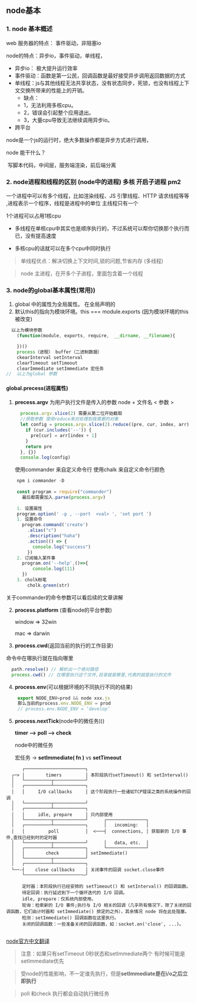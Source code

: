 ##  node基本
### 1. node 基本概述
web 服务器的特点： 事件驱动，非阻塞io

node的特点：异步io，事件驱动，单线程，

- 异步io： 极大提升运行效率
- 事件驱动：函数是第一公民，回调函数是最好接受异步调用返回数据的方式
- 单线程：js与其他线程无法共享状态，没有状态同步，死锁，也没有线程上下文交换所带来的性能上的开销。
  -  缺点：
  - 1，无法利用多核cpu。
  - 2，错误会引起整个应用退出。
  - 3，大量cpu导致无法继续调用异步io。
- 跨平台

node是一个js的运行时，绝大多数操作都是异步方式进行调用，

node 能干什么？

​	写脚本代码，中间层，服务端渲染，前后端分离

### 2. node进程和线程的区别 (node中的进程) 多核 开启子进程 pm2

一个进程中可以有多个线程，比如渲染线程、JS 引擎线程、HTTP 请求线程等等 ,进程表示一个程序，线程是进程中的单位  主线程只有一个 

1个进程可以占用1核cpu

- 多线程在单核cpu中其实也是顺序执行的，不过系统可以帮你切换那个执行而已，没有提高速度

- 多核cpu的话就可以在多个cpu中同时执行

> 单线程优点：解决切换上下文时间,锁的问题,节省内存 (多线程)

> node 主进程，在开多个子进程，里面包含着一个线程





### 3. node的global基本属性(常用))

1. global 中的属性为全局属性。 在全局声明的
2. 默认this的指向为模块环境。this === module.exports (因为模块环境的this被改变)

```javascript
  以上为模块参数
    (function(module, exports, require,  __dirname, __filename){

    })()
    process（进程） buffer（二进制数据）
    ckearInterval setInterval
    clearTimeout setTimeout
    clearImmediate setImmediate 宏任务
//  以上为global 参数
```

#### global.precess(进程属性)

 1. **precess.argv** 为用户执行文件是传入的参数 node + 文件名  < 参数 >


    ```javascript
      process.argv.slice(2) 需要从第二位开始截取
      //获取参数 使用reduce来对处理到我需要的对象
      let config = process.argv.slice(2).reduce((pre, cur, index, arr) => {
        if (cur.includes('--')) {
          pre[cur] = arr[index + 1]
        }
        return pre
      }, {})
      console.log(config)
    ```
     使用commander 来自定义命令行
     使用chalk 来自定义命令行颜色
  ```javascript
      npm i commander -D
      
      const program = require("commander")
        最后都需要加入.parse(process.argv)
      
      1. 设置属性
      program.option(' -p , --port  <val> ', 'set port ')
      1. 设置命令
        program.command('create')
          .alias("c")
          .description("haha")
          .action(() => {
            console.log("success")
          })
      2. 订阅输入某件事
        program.on('--help',()=>{
            console.log(111)
        })
      3. cholk粉笔
          cholk.green(str)
  ```
  关于commander的命令参数可以看后续的文章讲解

 2. **process.platform** (查看node的平台参数)


    window => 32win

    mac => darwin

3. **process.cwd**(返回当前的执行的工作目录)  
  
  命令中在哪执行就在指向哪里
  ```javascript
    path.resolve() // 解析出一个绝对路径
    process.cwd() // 在哪里执行这个文件,目录就是哪里,代表的就是执行的文件
  ```


4. **process.env**(可以根据环境的不同执行不同的结果)


   ```javascript
    export NODE_ENV=prod && node xxx.js
    那么当前的process.env.NODE_ENV = prod
    // process.env.NODE_ENV = ‘develop’
   ``` 


5. **process.nextTick**(node中的微任务)))


   **timer --> poll -->  check**

   node中的微任务

   宏任务 -> **setImmediate( fn )**  vs  **setTimeout** 



```
      ┌───────────────────────┐
  ┌─> │        timers         │ 本阶段执行setTimeout() 和 setInterval() 
  │   └──────────┬────────────┘
  │   ┌──────────┴────────────┐
  │   │     I/O callbacks     │ 这个阶段执行一些诸如TCP错误之类的系统操作的回调
  │   └──────────┬────────────┘
  │   ┌──────────┴────────────┐
  │   │     idle, prepare     │ 只内部使用
  │   └──────────┬────────────┘      ┌───────────────┐
  │   ┌──────────┴────────────┐      │   incoming:   │
  │   │         poll          │  <───┤  connections, │ 获取新的 I/O 事件,查找已经到时的定时器
  │   └──────────┬────────────┘      │   data, etc.  │
  │   ┌──────────┴────────────┐      └───────────────┘
  │   │        check          │ setImmediate()
  │   └──────────┬────────────┘
  │   ┌──────────┴────────────┐
  └──-┤    close callbacks    │ 关闭事件的回调 socket.close事件
      └──────────────────────—┘

      定时器：本阶段执行已经安排的 setTimeout() 和 setInterval() 的回调函数。
      待定回调：执行延迟到下一个循环迭代的 I/O 回调。
      idle, prepare：仅系统内部使用。
      轮询：检索新的 I/O 事件;执行与 I/O 相关的回调（几乎所有情况下，除了关闭的回调函数，它们由计时器和 setImmediate() 排定的之外），其余情况 node 将在此处阻塞。
      检测：setImmediate() 回调函数在这里执行。
      关闭的回调函数：一些准备关闭的回调函数，如：socket.on('close', ...)。
      
```


[node官方中文翻译](https://nodejs.org/zh-cn/docs/guides/event-loop-timers-and-nexttick/)
> 注意：如果只有setTimeout 0秒状态和setImmediate两个 有时候可能是setImmediate优先

> 受node的性能影响，不一定谁先执行，但是**setImmediate是在i/o之后立即执行**

> poll 和check 执行都会自动执行微任务


